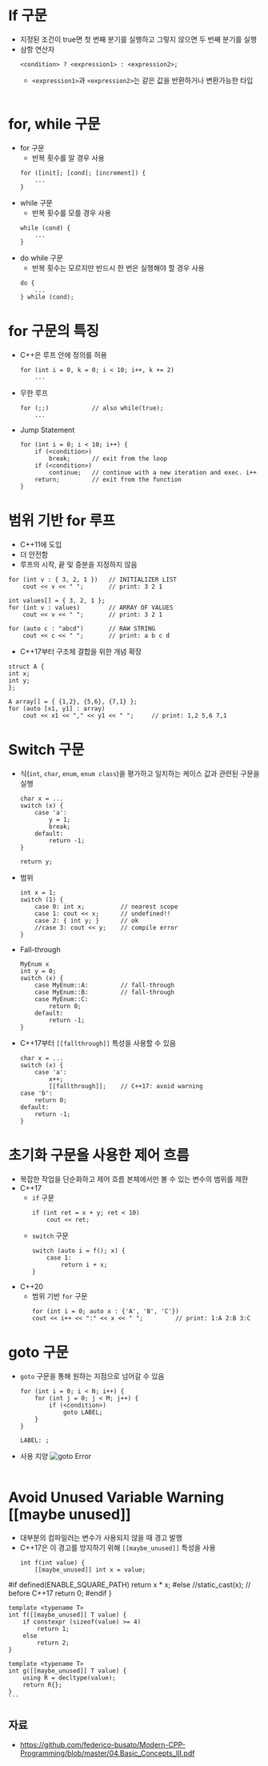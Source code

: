 # If 구문
- 지정된 조건이 true면 첫 번째 분기를 실행하고 그렇지 않으면 두 번째 분기를 실행
- 삼항 연산자
    ```
    <condition> ? <expression1> : <expression2>;
    ```
    - `<expression1>`과 `<expression2>`는 같은 값을 반환하거나 변환가능한 타입
<br></br>
# for, while 구문
- for 구문
    - 반복 횟수를 알 경우 사용
    ```
    for ([init]; [cond]; [increment]) {
        ...
    }
    ```
- while 구문
    - 반복 횟수를 모를 경우 사용
    ```
    while (cond) {
        ...
    }
    ```
- do while 구문
    - 반복 횟수는 모르지만 반드시 한 번은 실행해야 할 경우 사용
    ```
    do {
        ...
    } while (cond);
    ```
# for 구문의 특징
- C++은 루프 안에 정의를 허용
    ```
    for (int i = 0, k = 0; i < 10; i++, k += 2)
        ...
    ```
- 무한 루프
    ```
    for (;;)            // also while(true);
        ...
    ```
- Jump Statement
    ```
    for (int i = 0; i < 10; i++) {
        if (<condition>)
            break;      // exit from the loop
        if (<condition>)
            continue;   // continue with a new iteration and exec. i++
        return;         // exit from the function
    } 
    ```
# 범위 기반 for 루프
- C++11에 도입
- 더 안전함
- 루프의 시작, 끝 및 증분을 지정하지 않음
```
for (int v : { 3, 2, 1 })   // INITIALIZER LIST
    cout << v << " ";       // print: 3 2 1

int values[] = { 3, 2, 1 };
for (int v : values)        // ARRAY OF VALUES
    cout << v << " ";       // print: 3 2 1

for (auto c : "abcd")       // RAW STRING
    cout << c << " ";       // print: a b c d
```
- C++17부터 구조체 결합을 위한 개념 확장
```
struct A {
int x;
int y;
};

A array[] = { {1,2}, {5,6}, {7,1} };
for (auto [x1, y1] : array)
    cout << x1 << "," << y1 << " ";     // print: 1,2 5,6 7,1
```
# Switch 구문
- 식(`int`, `char`, `enum`, `enum class`)을 평가하고 일치하는 케이스 값과 관련된 구문을 실행
    ```
    char x = ...
    switch (x) {
        case 'a':
            y = 1; 
            break;
        default:
            return -1;
    }

    return y;
    ```
- 범위
    ```
    int x = 1;
    switch (1) {
        case 0: int x;          // nearest scope
        case 1: cout << x;      // undefined!!
        case 2: { int y; }      // ok
        //case 3: cout << y;    // compile error
    }
    ```
- Fall-through
    ```
    MyEnum x
    int y = 0;
    switch (x) {
        case MyEnum::A:         // fall-through
        case MyEnum::B:         // fall-through
        case MyEnum::C:
            return 0;
        default:
            return -1;
    }
    ```
- C++17부터 `[[fallthrough]]` 특성을 사용할 수 있음
    ```
    char x = ...
    switch (x) {
        case 'a': 
            x++;
            [[fallthrough]];    // C++17: avoid warning
    case 'b':
        return 0;
    default:
        return -1;
    }
    ```
# 초기화 구문을 사용한 제어 흐름
- 복잡한 작업을 단순화하고 제어 흐름 본체에서만 볼 수 있는 변수의 범위를 제한
- C++17
    - `if` 구문
        ```
        if (int ret = x + y; ret < 10)
            cout << ret;
        ```
    - `switch` 구문
        ```
        switch (auto i = f(); x) {
            case 1:
                return i + x;
        }
        ```
- C++20
    - 범위 기반 `for` 구문
        ```
        for (int i = 0; auto x : {'A', 'B', 'C'})
        cout << i++ << ":" << x << " ";         // print: 1:A 2:B 3:C
        ```
# goto 구문
- `goto` 구문을 통해 원하는 지점으로 넘어갈 수 있음
    ```
    for (int i = 0; i < N; i++) {
        for (int j = 0; j < M; j++) {
            if (<condition>)
                goto LABEL;
        }
    }

    LABEL: ;
    ```
- 사용 지양
![goto Error](Images/gotoerror.png)
<br></br>
# Avoid Unused Variable Warning [[maybe unused]]
- 대부분의 컴파일러는 변수가 사용되지 않을 때 경고 발행
- C++17은 이 경고를 방지하기 위해 `[[maybe_unused]]` 특성을 사용
    ```
    int f(int value) {
	    [[maybe_unused]] int x = value;
#if defined(ENABLE_SQUARE_PATH)
	    return x * x;
#else
	    //static_cast<void>(x);     // before C++17
	    return 0;
#endif
    }

    template <typename T>
    int f([[maybe_unused]] T value) {
	    if constexpr (sizeof(value) >= 4)
		    return 1;
	    else
		    return 2;
    }

    template <typename T>
    int g([[maybe_unused]] T value) {
	    using R = decltype(value);
	    return R{};
    }
    ```
## 자료
- https://github.com/federico-busato/Modern-CPP-Programming/blob/master/04.Basic_Concepts_III.pdf